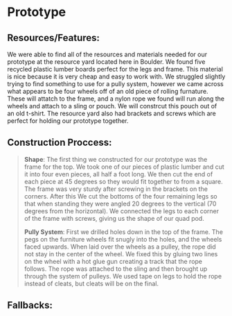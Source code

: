 Prototype
=================

Resources/Features: 
-------------------------
   We were able to find all of the resources and materials needed for our prototype at the resource yard located here in Boulder. We found five recycled plastic lumber boards perfect for the legs and frame. This material is nice because it is very cheap and easy to work with. We struggled slightly trying to find something to use for a pully system, however we came across what appears to be four wheels off of an old piece of rolling furnature. These will attatch to the frame, and a nylon rope we found will run along the wheels and attach to a sling or pouch. We will constrcut this pouch out of an old t-shirt. The resource yard also had brackets and screws which are perfect for holding our prototype together.

Construction Proccess:
-------------------------
>**Shape**: The first thing we constructed for our prototype was the frame for the top. We took one of our pieces of plastic lumber and cut it into four even pieces, all half a foot long. We then cut the end of each piece at 45 degrees so they would fit together to from a square. The frame was very sturdy after screwing in the brackets on the corners. After this We cut the bottoms of the four remaining legs so that when standing they were angled 20 degrees to the vertical (70 degrees from the horizontal). We connected the legs to each corner of the frame with screws, giving us the shape of our quad pod. 
>
>**Pully System**: First we drilled holes down in the top of the frame. The pegs on the furniture wheels fit snugly into the holes, and the wheels faced upwards. When laid over the wheels as a pulley, the rope did not stay in the center of the wheel.  We fixed this by gluing two lines on the wheel with a hot glue gun creating a track that the rope follows. The rope was attached to the sling and then brought up through the system of pulleys. We used tape on legs to hold the rope instead of cleats, but cleats will be on the final.

Fallbacks:
---------------------------
   

